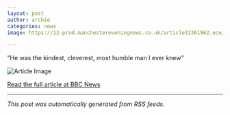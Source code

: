 ```yaml
---
layout: post
author: archie
categories: news
image: https://i2-prod.manchestereveningnews.co.uk/article32361962.ece/ALTERNATES/s1200/0_Tim-McCarthy.jpg

---
```

"He was the kindest, cleverest, most humble man I ever knew"

![Article Image](https://i2-prod.manchestereveningnews.co.uk/article32361962.ece/ALTERNATES/s1200/0_Tim-McCarthy.jpg)

[Read the full article at BBC News](https://www.manchestereveningnews.co.uk/news/greater-manchester-news/pub-host-special-viewing-chase-32361798)

---
*This post was automatically generated from RSS feeds.*
  
